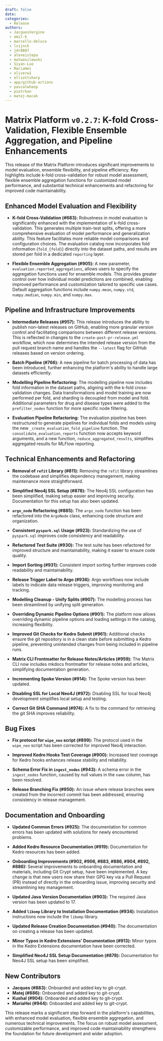 ```yaml
---
draft: false
date: 
categories:
  - Release
authors:
  - JacquesVergine
  - emil-k
  - marcello-deluca
  - lvijnck
  - jdr0887
  - alexeistepa
  - matwasilewski
  - Siyan-Luo
  - MariaHei
  - oliverw1
  - elliottsharp
  - app/github-actions
  - pascalwhoop
  - piotrkan
  - matej-macak
---
```

# Matrix Platform `v0.2.7`:  K-fold Cross-Validation, Flexible Ensemble Aggregation, and Pipeline Enhancements

This release of the Matrix Platform introduces significant improvements to model evaluation, ensemble flexibility, and pipeline efficiency.  Key highlights include k-fold cross-validation for robust model assessment, flexible ensemble aggregation functions for customized model performance, and substantial technical enhancements and refactoring for improved code maintainability.

<!-- more -->

## Enhanced Model Evaluation and Flexibility

* **K-fold Cross-Validation (#683):**  Robustness in model evaluation is significantly enhanced with the implementation of k-fold cross-validation. This generates multiple train-test splits, offering a more comprehensive evaluation of model performance and generalization ability. This feature facilitates more reliable model comparisons and configuration choices.  The evaluation catalog now incorporates fold information (`fold_{fold}`) directly into the dataset paths, and results are stored per fold in a dedicated `reporting` layer.

* **Flexible Ensemble Aggregation (#905):**  A new parameter, `evaluation.reported_aggregations`, allows users to specify the aggregation functions used for ensemble models. This provides greater control over how individual model predictions are combined, enabling improved performance and customization tailored to specific use cases.  Default aggregation functions include `numpy.mean`, `numpy.std`, `numpy.median`, `numpy.min`, and `numpy.max`.

## Pipeline and Infrastructure Improvements

* **Intermediate Releases (#957):** This release introduces the ability to publish non-latest releases on GitHub, enabling more granular version control and facilitating comparisons between different release versions.  This is reflected in changes to the `create-post-pr-release.yml` workflow, which now determines the intended release version from the pull request branch name and handles the `--latest` flag for GitHub releases based on version ordering.

* **Batch Pipeline (#766):** A new pipeline for batch processing of data has been introduced, further enhancing the platform's ability to handle large datasets efficiently.

* **Modelling Pipeline Refactoring:** The modelling pipeline now includes fold information in the dataset paths, aligning with the k-fold cross-validation changes.  Data transformations and model training are now performed per fold, and sharding is decoupled from model and fold.  Additional parameters for drug and disease types were added to the `prefilter_nodes` function for more specific node filtering.

* **Evaluation Pipeline Refactoring:** The evaluation pipeline has been restructured to generate pipelines for individual folds and models using the new `_create_evaluation_fold_pipeline` function.  The `consolidate_evaluation_reports` function now accepts keyword arguments, and a new function, `reduce_aggregated_results`, simplifies aggregated results for MLFlow reporting.

## Technical Enhancements and Refactoring

* **Removal of `refit` Library (#811):**  Removing the `refit` library streamlines the codebase and simplifies dependency management, making maintenance more straightforward.

* **Simplified Neo4j SSL Setup (#878):**  The Neo4j SSL configuration has been simplified, making setup easier and improving security.  Documentation for this setup has also been updated.

* **`argo_node` Refactoring (#885):**  The `argo_node` function has been refactored into the `ArgoNode` class, enhancing code structure and organization.

* **Consistent `pyspark.sql` Usage (#923):** Standardizing the use of `pyspark.sql` improves code consistency and readability.

* **Refactored Test Suite (#930):** The test suite has been refactored for improved structure and maintainability, making it easier to ensure code quality.

* **Import Sorting (#931):**  Consistent import sorting further improves code readability and maintainability.

* **Release Trigger Label to Argo (#936):** Argo workflows now include labels to indicate data release triggers, improving monitoring and tracking.

* **Modelling Cleanup - Unify Splits (#907):** The modelling process has been streamlined by unifying split generation.

* **Overriding Dynamic Pipeline Options (#901):** The platform now allows overriding dynamic pipeline options and loading settings in the catalog, increasing flexibility.

* **Improved Git Checks for Kedro Submit (#961):**  Additional checks ensure the git repository is in a clean state before submitting a Kedro pipeline, preventing unintended changes from being included in pipeline runs.

* **Matrix CLI Frontmatter for Release Notes/Articles (#959):** The Matrix CLI now includes mkdocs frontmatter for release notes and articles, simplifying documentation generation.

* **Incrementing Spoke Version (#914):** The Spoke version has been updated.

* **Disabling SSL for Local Neo4J (#972):**  Disabling SSL for local Neo4j development simplifies local setup and testing.

* **Correct Git SHA Command (#974):**  A fix to the command for retrieving the git SHA improves reliability.


## Bug Fixes

* **Fix protocol for `wipe_neo` script (#899):**  The protocol used in the `wipe_neo` script has been corrected for improved Neo4j interaction.

* **Improved Kedro Hooks Test Coverage (#900):** Increased test coverage for Kedro hooks enhances release stability and reliability.

* **Schema Error Fix in `ingest_nodes` (#943):** A schema error in the `ingest_nodes` function, caused by null values in the `name` column, has been resolved.

* **Release Branching Fix (#950):** An issue where release branches were created from the incorrect commit has been addressed, ensuring consistency in release management.


## Documentation and Onboarding

* **Updated Common Errors (#925):**  The documentation for common errors has been updated with solutions for newly encountered problems.

* **Added Kedro Resource Documentation (#919):** Documentation for Kedro resources has been added.

* **Onboarding Improvements (#902, #906, #883, #886, #904, #892, #886):**  Several improvements to onboarding documentation and materials, including Git Crypt setup, have been implemented.  A key change is that new users now share their GPG key via a Pull Request (PR) instead of directly in the onboarding issue, improving security and streamlining key management.

* **Updated Java Version Documentation (#903):** The required Java version has been updated to 17.

* **Added `libomp` Library to Installation Documentation (#934):**  Installation instructions now include the `libomp` library.

* **Updated Release Creation Documentation (#940):**  The documentation on creating a release has been updated.

* **Minor Typos in Kedro Extensions' Documentation (#913):** Minor typos in the Kedro Extensions documentation have been corrected.

* **Simplified Neo4J SSL Setup Documentation (#878):**  Documentation for Neo4J SSL setup has been simplified.

## New Contributors

* **Jacques (#883):** Onboarded and added key to git-crypt.
* **Matej (#886):** Onboarded and added key to git-crypt.
* **Kushal (#904):** Onboarded and added key to git-crypt.
* **MariaHei (#944):** Onboarded and added key to git-crypt.


This release marks a significant step forward in the platform's capabilities, with enhanced model evaluation, flexible ensemble aggregation, and numerous technical improvements.  The focus on robust model assessment, customizable performance, and improved code maintainability strengthens the foundation for future development and wider adoption.

